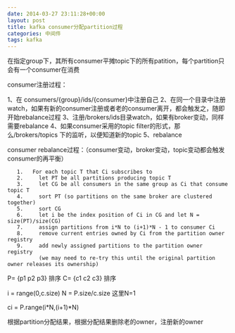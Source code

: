 ```yaml
---
date: 2014-03-27 23:11:28+00:00
layout: post
title: kafka consumer分配partition过程
categories: 中间件
tags: kafka
---
```

在指定group下，其所有consumer平摊topic下的所有patition，每个partition只会有一个consumer在消费


consumer注册过程：

1、在 consumers/{group}/ids/{consumer}中注册自己 
2、在同一个目录中注册watch，如果有新的consumer注册或者老的consumer离开，都会触发之，随即开始rebalance过程
3、注册/brokers/ids目录watch，如果有broker变动，同样需要rebalance
4、如果consumer采用的topic filter的形式，那么/brokers/topics 下的监听，以便知道新的topic
5、rebalance


consumer rebalance过程：（consumer变动，broker变动，topic变动都会触发consumer的再平衡）


```
   1.   For each topic T that Ci subscribes to 
   2.     let PT be all partitions producing topic T
   3.     let CG be all consumers in the same group as Ci that consume topic T
   4.     sort PT (so partitions on the same broker are clustered together)
   5.     sort CG
   6.     let i be the index position of Ci in CG and let N = size(PT)/size(CG)
   7.     assign partitions from i*N to (i+1)*N - 1 to consumer Ci
   8.     remove current entries owned by Ci from the partition owner registry
   9.     add newly assigned partitions to the partition owner registry
          (we may need to re-try this until the original partition owner releases its ownership)
```
P= {p1 p2 p3}  排序
C= {c1 c2 c3}  排序

i = range(0,c.size)
N = P.size/c.size   这里N=1

ci = P.range(i*N,(i+1)*N) 

根据partition分配结果，根据分配结果删除老的owner，注册新的owner


